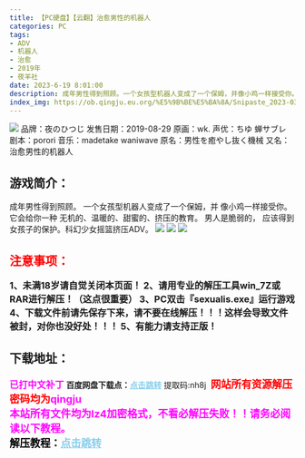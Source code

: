 ```yaml
---
title: 【PC硬盘】【云翻】治愈男性的机器人
categories: PC
tags:
- ADV
- 机器人
- 治愈
- 2019年
- 夜羊社
date: 2023-6-19 8:01:00
description: 成年男性得到照顾。一个女孩型机器人变成了一个保姆，并像小鸡一样接受你。 它会给你一种。无机的、温暖的、甜蜜的、挤压的教育。 男人是脆弱的， 应该得到女孩子的保护。科幻少女摇篮挤压ADV。
index_img: https://ob.qingju.eu.org/%E5%9B%BE%E5%BA%8A/Snipaste_2023-03-20_07-21-35.webp
---
```

![](https://ob.qingju.eu.org/%E5%9B%BE%E5%BA%8A/Snipaste_2023-03-20_07-21-35.webp)
品牌：夜のひつじ
发售日期：2019-08-29
原画：wk.
声优：ちゆ 蝉サブレ
剧本：porori
音乐：madetake waniwave
原名：男性を癒やし抜く機械
又名：治愈男性的机器人

## 游戏简介：
成年男性得到照顾。
一个女孩型机器人变成了一个保姆，并
像小鸡一样接受你。 它会给你一种
无机的、温暖的、甜蜜的、挤压的教育。 男人是脆弱的， 应该得到女孩子的保护。科幻少女摇篮挤压ADV。
![](https://ob.qingju.eu.org/%E5%9B%BE%E5%BA%8A/Snipaste_2023-03-20_07-22-10.webp)
![](https://ob.qingju.eu.org/%E5%9B%BE%E5%BA%8A/Snipaste_2023-03-20_07-22-01.webp)
![](https://ob.qingju.eu.org/%E5%9B%BE%E5%BA%8A/Snipaste_2023-03-20_07-21-50.webp)





## <font color=#FF0000 >注意事项：</font>
<font size=3><b>1、未满18岁请自觉关闭本页面！
2、请用专业的解压工具win_7Z或RAR进行解压！（这点很重要）
3、PC双击『sexualis.exe』运行游戏
4、下载文件前请先保存下来，请不要在线解压！！！这样会导致文件被封，对你也没好处！！！
5、有能力请支持正版！</b></font>

## 下载地址：
<font color=#FF00FF size=3><b>已打中文补丁</b></font>
<b>百度网盘下载点：</b><a href="https://pan.baidu.com/s/17K6fMV5xMZin_7UOjCvMAw?pwd=nh8j" style="color: #87CEEB;"><b>点击跳转</b></a> 提取码:nh8j
<a style="padding: 0" href="https://post.qingju.org/AD/"><img style="max-width:100%" src="https://img.acgus.top/i/2024/07/478f689b8021d8d499ab43d21acf137a.gif" alt=""></a>
<b><font color=#FF0000 size=4>网站所有资源解压密码均为</b></font><b><font color=#FF00FF size=4>qingju</font><font color=#FF0000 ></font></b><br><b><font color=#FF00FF size=4>本站所有文件均为lz4加密格式，不看必解压失败！！请务必阅读以下教程。</b></font><br><b><font color=#000 size=4>解压教程：</b><a href="https://post.qingju.org/tutorial/000/" style="color: #87CEEB;"><b>点击跳转</b></a>